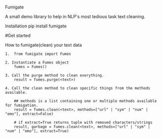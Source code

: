 Fumigate

A small demo library to help in NLP's most tedious task text cleaning.

Installation
pip install fumigate

#Get started

How to fumigate(clean) your text data

    1.  from fumigate import Fumes

    2. Instantiate a Fumes object
        fumes = Fumes()

    3. Call the purge method to clean everything.
        result = fumes.purge(<text>)
       
    4. Call the clean method to clean specific things from the methods available.
    
        ## methods is a list containing one or multiple methods available for fumigation.
        result = fumes.clean(<text>, methods=["url" | "sym" | "num" | "emo"], extract=False)
        
        # if extract=True returns tuple with removed characters/strings
        result, garbage = fumes.clean(<text>, methods=["url" | "sym" | "num" | "emo"], extract=True)
